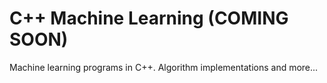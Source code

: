 # C++ Machine Learning (COMING SOON)
Machine learning programs in C++. Algorithm implementations and more...  
